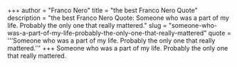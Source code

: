 +++
author = "Franco Nero"
title = "the best Franco Nero Quote"
description = "the best Franco Nero Quote: Someone who was a part of my life. Probably the only one that really mattered."
slug = "someone-who-was-a-part-of-my-life-probably-the-only-one-that-really-mattered"
quote = '''Someone who was a part of my life. Probably the only one that really mattered.'''
+++
Someone who was a part of my life. Probably the only one that really mattered.
